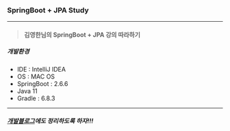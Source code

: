 ### SpringBoot + JPA Study
<hr/>

> #### 김영한님의 SpringBoot + JPA 강의 따라하기
##### 개발환경
* IDE : IntelliJ IDEA  
* OS : MAC OS  
* SpringBoot : 2.6.6
* Java 11  
* Gradle : 6.8.3

<hr/>

##### [개발블로그](https://dev-jwblog.tistory.com/)에도 정리하도록 하자!!!
